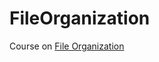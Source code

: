 # FileOrganization
Course on [File Organization](https://uspdigital.usp.br/jupiterweb/obterDisciplina?nomdis=&sgldis=SCC0215)
